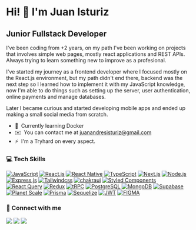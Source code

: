 Hi! 👋 I'm Juan Isturiz
=============================

Junior Fullstack Developer
-------------------------------------

I've been coding from +2 years, on my path I've been working on projects that involves simple web pages, mostly react applications and REST APIs. Always trying to learn something new to improve as a profesional.

I've started my journey as a frontend developer where I focused mostly on the React.js environment, but my path didn't end there, backend was the next step so I learned how to implement it with my JavaScript knowledge, now I'm able to do things such as setting up the server, user authentication, online payments and manage databases.

Later I became curious and started developing mobile apps and ended up making a small social media from scratch.


*   🧠  Currently learning Docker
*   ✉️  You can contact me at [juanandresisturiz@gmail.com](mailto:juanandresisturiz@gmail.com)
*   ⚡  I'm a Tryhard on every aspect.

### 💻 Tech Skills 

<p align="left">
<a href="https://developer.mozilla.org/en-US/docs/Web/JavaScript" target="_blank" rel="noreferrer"><img src="https://img.shields.io/badge/JavaScript-323330?style=for-the-badge&logo=javascript&logoColor=F7DF1E" alt="JavaScript" /></a>
<a href="https://react.dev/" target="_blank" rel="noreferrer"><img src="https://img.shields.io/badge/React-20232A?style=for-the-badge&logo=react&logoColor=61DAFB" alt="React.js" /></a>
<a href="https://reactnative.dev/" target="_blank" rel="noreferrer"><img src="https://img.shields.io/badge/React_Native-20232A?style=for-the-badge&logo=react&logoColor=61DAFB" alt="React Native" /></a>
<a href="https://www.typescriptlang.org/" target="_blank" rel="noreferrer"><img src="https://img.shields.io/badge/TypeScript-007ACC?style=for-the-badge&logo=typescript&logoColor=white" alt="TypeScript" /></a>
<a href="https://nextjs.org/" target="_blank" rel="noreferrer"><img src="https://img.shields.io/badge/Next.js-000000.svg?style=for-the-badge&logo=nextdotjs&logoColor=white" alt="Next.js" /></a>
<a href="https://nodejs.org/en" target="_blank" rel="noreferrer"><img src="https://img.shields.io/badge/Node.js-43853D?style=for-the-badge&logo=node.js&logoColor=white" alt="Node.js" /></a>
<a href="https://expressjs.com/" target="_blank" rel="noreferrer"><img src="https://img.shields.io/badge/Express.js-404D59?style=for-the-badge" alt="Express.js" /></a>
<a href="https://tailwindcss.com/" target="_blank" rel="noreferrer"><img src="https://img.shields.io/badge/Tailwind_CSS-38B2AC?style=for-the-badge&logo=tailwind-css&logoColor=white" alt="Tailwindcss" /></a>
<a href="https://chakra-ui.com/" target="_blank" rel="noreferrer"><img src="https://img.shields.io/badge/Chakra%20UI-319795.svg?style=for-the-badge&logo=Chakra-UI&logoColor=white" alt="chakraui" /></a>
<a href="https://styled-components.com/" target="_blank" rel="noreferrer"><img src="https://img.shields.io/badge/styled--components-DB7093?style=for-the-badge&logo=styled-components&logoColor=white" alt="Styled Components" /></a>
<a href="https://tanstack.com/query/latest/docs/react/overview" target="_blank" rel="noreferrer"><img src="https://img.shields.io/badge/React%20Query-FF4154.svg?style=for-the-badge&logo=React-Query&logoColor=white" alt="React Query" /></a>
<a href="https://redux-toolkit.js.org/" target="_blank" rel="noreferrer"><img src="https://img.shields.io/badge/Redux-593D88?style=for-the-badge&logo=redux&logoColor=white" alt="Redux" /></a>
<a href="https://trpc.io/" target="_blank" rel="noreferrer"><img src="https://img.shields.io/badge/tRPC-2596BE.svg?style=for-the-badge&logo=tRPC&logoColor=white" alt="tRPC" /></a>
<a href="https://www.postgresql.org/" target="_blank" rel="noreferrer"><img src="https://img.shields.io/badge/PostgreSQL-316192?style=for-the-badge&logo=postgresql&logoColor=white" alt="PostgreSQL" /></a>
<a href="https://www.mongodb.com/" target="_blank" rel="noreferrer"><img src="https://img.shields.io/badge/MongoDB-4EA94B?style=for-the-badge&logo=mongodb&logoColor=white" alt="MongoDB" /></a>
<a href="https://supabase.com/" target="_blank" rel="noreferrer"><img src="https://img.shields.io/badge/Supabase-3FCF8E.svg?style=for-the-badge&logo=Supabase&logoColor=white" alt="Supabase" /></a>
<a href="https://planetscale.com/" target="_blank" rel="noreferrer"><img src="https://img.shields.io/badge/PlanetScale-000000.svg?style=for-the-badge&logo=PlanetScale&logoColor=white" alt="Planet Scale" /></a>
<a href="https://www.prisma.io/" target="_blank" rel="noreferrer"><img src="https://img.shields.io/badge/Prisma-3982CE?style=for-the-badge&logo=Prisma&logoColor=white" alt="Prisma" /></a>
<a href="https://sequelize.org/" target="_blank" rel="noreferrer"><img src="https://img.shields.io/badge/Sequelize-52B0E7?style=for-the-badge&logo=Sequelize&logoColor=white" alt="Sequelize" /></a>
<a href="https://jwt.io/" target="_blank" rel="noreferrer"><img src="https://img.shields.io/badge/json%20web%20tokens-323330?style=for-the-badge&logo=json-web-tokens&logoColor=pink" alt="JWT" /></a>
<a href="https://www.figma.com/" target="_blank" rel="noreferrer"><img src="https://img.shields.io/badge/Figma-F24E1E?style=for-the-badge&logo=figma&logoColor=white" alt="FIGMA" /></a>
                    
### 🤝 Connect with me              
                  
<p align="left">
<a href="https://discord.com/users/juuuaaaaaann#8942" target="_blank" rel="noreferrer"><img src="https://img.shields.io/badge/Discord-7289DA?style=for-the-badge&logo=discord&logoColor=white" /></a>    
<a href="http://www.instagram.com/juanisturiz_" target="_blank" rel="noreferrer"><img src="https://img.shields.io/badge/Instagram-E4405F?style=for-the-badge&logo=instagram&logoColor=white" /></a>                 
<a href="https://www.linkedin.com/in/juan-andrés-felice-isturiz-007725243/" target="_blank" rel="noreferrer"><img src="https://img.shields.io/badge/LinkedIn-0077B5?style=for-the-badge&logo=linkedin&logoColor=white" /></a></p>
